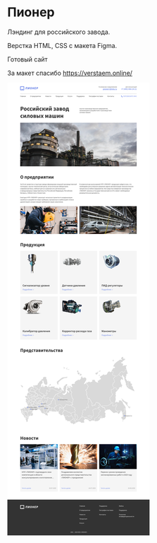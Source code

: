 # Пионер

Лэндинг для российского завода.

Верстка HTML, CSS с макета Figma.

Готовый сайт 

За макет спасибо https://verstaem.online/

![pioneer](https://github.com/Oxana2014/Pioneer/blob/main/img/Desktop.jpg)
